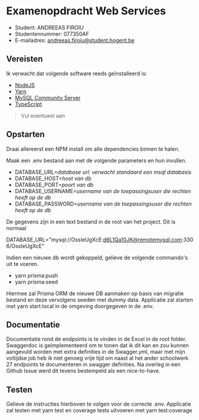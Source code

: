 # Examenopdracht  Web Services

- Student: ANDREEAS FIROIU
- Studentennummer: 077350AF
- E-mailadres: andreeas.firoiu@student.hogent.be

## Vereisten

Ik verwacht dat volgende software reeds geïnstalleerd is:

- [NodeJS](https://nodejs.org)
- [Yarn](https://yarnpkg.com)
- [MySQL Community Server](https://dev.mysql.com/downloads/mysql/)
- [TypeScript](https://www.typescriptlang.org/)

> Vul eventueel aan

## Opstarten

Draai allereerst een NPM install om alle dependencies binnen te halen.

Maak een .env bestand aan met de volgende parameters en hun invullen. 

- DATABASE_URL=*database url: verwacht standaard een msql databasis*
- DATABASE_HOST=*host van db*
- DATABASE_PORT=*poort van db*
- DATABASE_USERNAME=*username van de toepassingsuser die rechten heeft op de db*
- DATABASE_PASSWORD=*username van de toepassingsuser die rechten heeft op de db*

De gegevens zijn in een text bestand in de root van het project. Dit is normaal

DATABASE_URL="mysql://OssIeUgXcE:d6L1Qa10JK@remotemysql.com:3306/OssIeUgXcE"

Indien een nieuwe db wordt gekoppeld, gelieve de volgende commando's uit te voeren.

- yarn prisma:push
- yarn prisma:seed

Hiermee zal Prisma ORM de nieuwe DB aanmaken op basis van migratie bestand en deze vervolgens seeden met dummy data.
Applicatie zal starten met yarn start:local in de omgeving doorgegeven in de .env.

## Documentatie
Documentatie rond de endpoints is te vinden in de Excel in de root folder.
Swaggerdoc is geimplementeerd om te tonen dat ik dit kan en zou kunnen aangevuld worden met extra definities in de Swagger.yml, maar met mijn voltijdse job heb ik niet genoeg vrije tijd om naast al het ander schoolwerk 27 endpoints te documenteren in swagger definities. Na overleg in een Github Issue werd dit tevens bestempeld als een nice-to-have.

## Testen
Gelieve de instructies hierboven te volgen voor de correcte .env.
Applicatie zal testen met yarn test en coverage tests uitvoeren met yarn test:coverage
